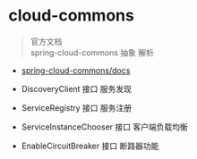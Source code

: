# cloud-commons 

> 官方文档  
> spring-cloud-commons 抽象 解析

- [spring-cloud-commons/docs](https://docs.spring.io/spring-cloud-commons/docs/current/reference/html/)

- DiscoveryClient 接口 服务发现
- ServiceRegistry 接口 服务注册

- ServiceInstanceChooser 接口 客户端负载均衡
- EnableCircuitBreaker 接口 断路器功能
